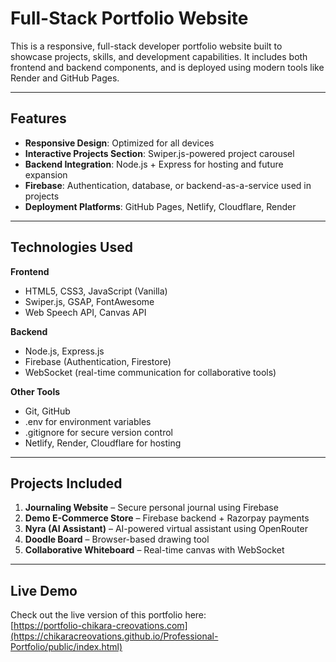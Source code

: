 # Full-Stack Portfolio Website

This is a responsive, full-stack developer portfolio website built to showcase projects, skills, and development capabilities. It includes both frontend and backend components, and is deployed using modern tools like Render and GitHub Pages.

---

## Features

- **Responsive Design**: Optimized for all devices
- **Interactive Projects Section**: Swiper.js-powered project carousel
- **Backend Integration**: Node.js + Express for hosting and future expansion
- **Firebase**: Authentication, database, or backend-as-a-service used in projects
- **Deployment Platforms**: GitHub Pages, Netlify, Cloudflare, Render

---

## Technologies Used

**Frontend**
- HTML5, CSS3, JavaScript (Vanilla)
- Swiper.js, GSAP, FontAwesome
- Web Speech API, Canvas API

**Backend**
- Node.js, Express.js
- Firebase (Authentication, Firestore)
- WebSocket (real-time communication for collaborative tools)

**Other Tools**
- Git, GitHub
- .env for environment variables
- .gitignore for secure version control
- Netlify, Render, Cloudflare for hosting

---

## Projects Included

1. **Journaling Website** – Secure personal journal using Firebase  
2. **Demo E-Commerce Store** – Firebase backend + Razorpay payments  
3. **Nyra (AI Assistant)** – AI-powered virtual assistant using OpenRouter  
4. **Doodle Board** – Browser-based drawing tool  
5. **Collaborative Whiteboard** – Real-time canvas with WebSocket  

---

## Live Demo

Check out the live version of this portfolio here:  
[https://portfolio-chikara-creovations.com](https://chikaracreovations.github.io/Professional-Portfolio/public/index.html)
